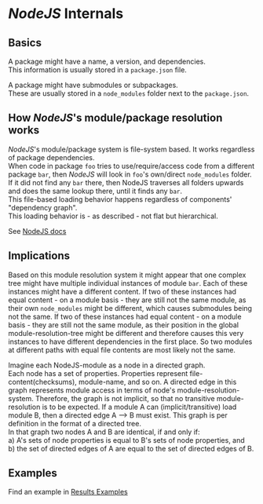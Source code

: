 # _NodeJS_ Internals

## Basics

A package might have a name, a version, and dependencies.  
This information is usually stored in a `package.json` file.

A package might have submodules or subpackages.  
These are usually stored in a `node_modules` folder next to the `package.json`.

## How _NodeJS_'s module/package resolution works

_NodeJS_'s module/package system is file-system based. It works regardless of package dependencies.  
When code in package `foo` tries to use/require/access code from a different package `bar`,
then _NodeJS_ will look in `foo`'s own/direct `node_modules` folder.
If it did not find any `bar` there, then NodeJS traverses all folders upwards and does the same lookup there,
until it finds any `bar`.  
This file-based loading behavior happens regardless of components' "dependency graph".  
This loading behavior is - as described - not flat but hierarchical.

See [NodeJS docs](https://nodejs.org/api/packages.html#introduction)

## Implications

Based on this module resolution system it might appear that one complex tree might have multiple individual
instances of module `bar`.
Each of these instances might have a different content.
If two of these instances had equal content - on a module basis - they are still not the same module,
as their own `node_modules` might be different, which causes submodules being not the same.
If two of these instances had equal content - on a module basis - they are still not the same module,
as their position in the global module-resolution-tree might be different and therefore causes this very instances
to have different dependencies in the first place. 
So two modules at different paths with equal file contents are most likely not the same.

Imagine each NodeJS-module as a node in a directed graph.  
Each node has a set of properties. Properties represent file-content(checksums), module-name, and so on.
A directed edge in this graph represents module access in terms of node's module-resolution-system. Therefore, the graph is not implicit, so that no transitive module-resolution is to be expected. If a module A can (implicit/transitive) load module B, then a directed edge A --> B must exist.
This graph is per definition in the format of a directed tree.  
In that graph two nodes A and B are identical, if and only if:  
a) A's sets of node properties is equal to B's sets of node properties, and  
b) the set of directed edges of A are equal to the set of directed edges of B.

## Examples

Find an example in [Results Examples](result.md#examples-and-visualisation )
